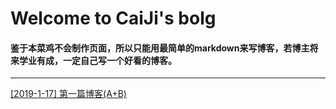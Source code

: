 # Welcome to CaiJi's bolg

#### 鉴于本菜鸡不会制作页面，所以只能用最简单的markdown来写博客，若博主将来学业有成，一定自己写一个好看的博客。

------------------------

[[2019-1-17] 第一篇博客(A+B)](./2019/1/2019-1-17.md)
